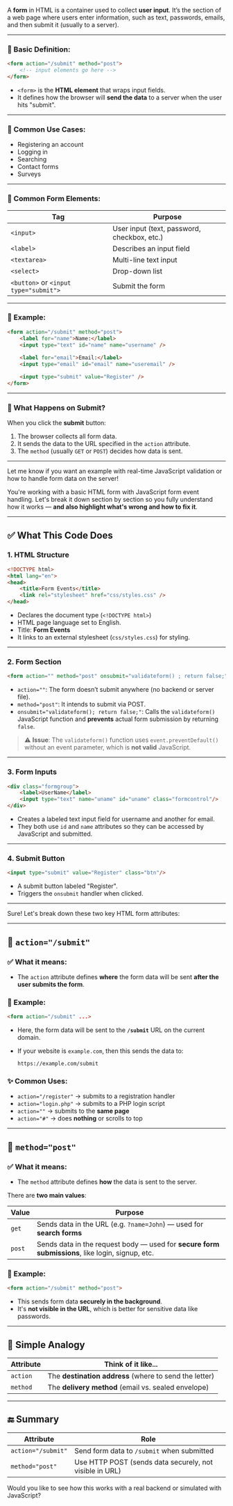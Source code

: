 A **form** in HTML is a container used to collect **user input**. It’s the section of a web page where users enter information, such as text, passwords, emails, and then submit it (usually to a server).

---

### 🔹 Basic Definition:

```html
<form action="/submit" method="post">
    <!-- input elements go here -->
</form>
```

* `<form>` is the **HTML element** that wraps input fields.
* It defines how the browser will **send the data** to a server when the user hits "submit".

---

### 🔹 Common Use Cases:

* Registering an account
* Logging in
* Searching
* Contact forms
* Surveys

---

### 🔹 Common Form Elements:

| Tag                                   | Purpose                                     |
| ------------------------------------- | ------------------------------------------- |
| `<input>`                             | User input (text, password, checkbox, etc.) |
| `<label>`                             | Describes an input field                    |
| `<textarea>`                          | Multi-line text input                       |
| `<select>`                            | Drop-down list                              |
| `<button>` or `<input type="submit">` | Submit the form                             |

---

### 🔹 Example:

```html
<form action="/submit" method="post">
    <label for="name">Name:</label>
    <input type="text" id="name" name="username" />
    
    <label for="email">Email:</label>
    <input type="email" id="email" name="useremail" />

    <input type="submit" value="Register" />
</form>
```

---

### 🔹 What Happens on Submit?

When you click the **submit** button:

1. The browser collects all form data.
2. It sends the data to the URL specified in the `action` attribute.
3. The `method` (usually `GET` or `POST`) decides how data is sent.

---

Let me know if you want an example with real-time JavaScript validation or how to handle form data on the server!



You're working with a basic HTML form with JavaScript form event handling. Let's break it down section by section so you fully understand how it works — **and also highlight what's wrong and how to fix it**.

---

## ✅ **What This Code Does**

### 1. **HTML Structure**

```html
<!DOCTYPE html>
<html lang="en">
<head>
    <title>Form Events</title>
    <link rel="stylesheet" href="css/styles.css" />
</head>
```

* Declares the document type (`<!DOCTYPE html>`)
* HTML page language set to English.
* Title: **Form Events**
* It links to an external stylesheet (`css/styles.css`) for styling.

---

### 2. **Form Section**

```html
<form action="" method="post" onsubmit="validateform() ; return false;">
```

* `action=""`: The form doesn’t submit anywhere (no backend or server file).
* `method="post"`: It intends to submit via POST.
* `onsubmit="validateform(); return false;"`: Calls the `validateform()` JavaScript function and **prevents** actual form submission by returning `false`.

> ⚠ **Issue**: The `validateform()` function uses `event.preventDefault()` without an event parameter, which is **not valid** JavaScript.

---

### 3. **Form Inputs**

```html
<div class="formgroup">
    <label>UserName</label>
    <input type="text" name="uname" id="uname" class="formcontrol"/>
</div>
```

* Creates a labeled text input field for username and another for email.
* They both use `id` and `name` attributes so they can be accessed by JavaScript and submitted.

---

### 4. **Submit Button**

```html
<input type="submit" value="Register" class="btn"/>
```

* A submit button labeled "Register".
* Triggers the `onsubmit` handler when clicked.

---

Sure! Let's break down these two key HTML form attributes:

---

## 🔸 `action="/submit"`

### ✅ What it means:

* The `action` attribute defines **where** the form data will be sent **after the user submits the form**.

### 🔁 Example:

```html
<form action="/submit" ...>
```

* Here, the form data will be sent to the **`/submit`** URL on the current domain.
* If your website is `example.com`, then this sends the data to:

  ```
  https://example.com/submit
  ```

### ✨ Common Uses:

* `action="/register"` → submits to a registration handler
* `action="login.php"` → submits to a PHP login script
* `action=""` → submits to the **same page**
* `action="#"` → does **nothing** or scrolls to top

---

## 🔸 `method="post"`

### ✅ What it means:

* The `method` attribute defines **how** the data is sent to the server.

There are **two main values**:

| Value  | Purpose                                                                                         |
| ------ | ----------------------------------------------------------------------------------------------- |
| `get`  | Sends data in the URL (e.g. `?name=John`) — used for **search forms**                           |
| `post` | Sends data in the request body — used for **secure form submissions**, like login, signup, etc. |

### 🔁 Example:

```html
<form action="/submit" method="post">
```

* This sends form data **securely in the background**.
* It's **not visible in the URL**, which is better for sensitive data like passwords.

---

## 🧠 Simple Analogy

| Attribute | Think of it like...                                    |
| --------- | ------------------------------------------------------ |
| `action`  | The **destination address** (where to send the letter) |
| `method`  | The **delivery method** (email vs. sealed envelope)    |

---

## 🔚 Summary

| Attribute          | Role                                                    |
| ------------------ | ------------------------------------------------------- |
| `action="/submit"` | Send form data to `/submit` when submitted              |
| `method="post"`    | Use HTTP POST (sends data securely, not visible in URL) |

Would you like to see how this works with a real backend or simulated with JavaScript?


